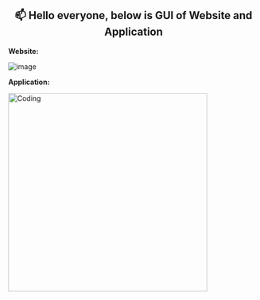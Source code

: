 <h2 align="center">📫 Hello everyone, below is GUI of Website and Application</h2>

**Website:**

![image](https://github.com/Thanhcong2002/IoT/assets/102734433/33a36728-5dc5-4d24-8beb-6958b3bdb656)

**Application:**

<img align="center" alt="Coding" width = "400" src="https://github.com/Thanhcong2002/IoT/assets/102734433/6e2e18eb-0924-45d0-a075-7c98588805c9">


